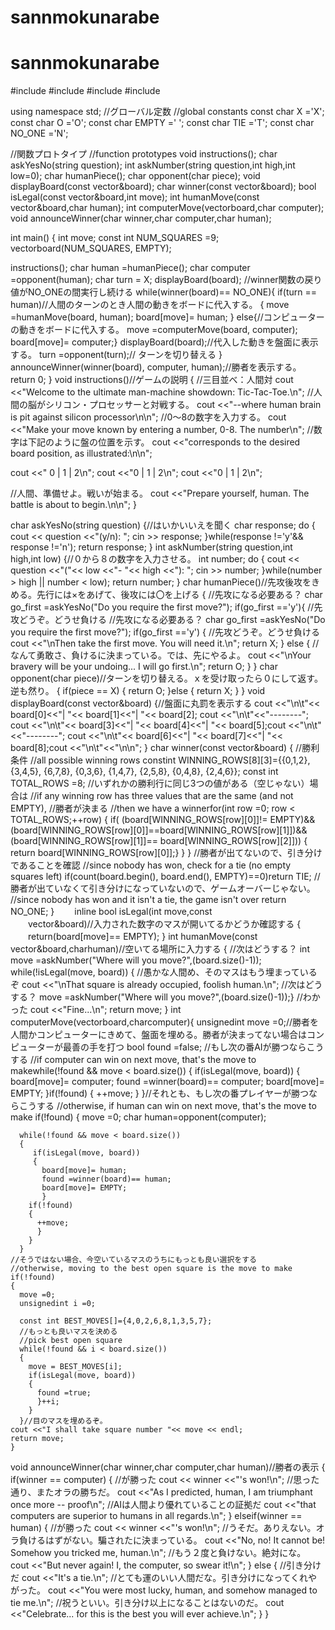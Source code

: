 # sannmokunarabe
# sannmokunarabe
#include<iostream>
#include<string>
#include<vector>
#include<algorithm>

using namespace std;
//グローバル定数
//global constants
const char X ='X';
const char O ='O';
const char EMPTY =' ';
const char TIE ='T';
const char NO_ONE ='N';

//関数プロトタイプ
//function prototypes
void instructions();
char askYesNo(string question);
int askNumber(string question,int high,int low=0);
char humanPiece();
char opponent(char piece);
void displayBoard(const vector<char>&board);
char winner(const vector<char>&board);
bool isLegal(const vector<char>&board,int move);
int humanMove(const vector<char>&board,char human);
int computerMove(vector<char>board,char computer);
void announceWinner(char winner,char computer,char human);

int main()
{
  int move;
  const int NUM_SQUARES =9;
vector<char>board(NUM_SQUARES, EMPTY);

  instructions();
  char human =humanPiece();
  char computer =opponent(human);
  char turn = X;
  displayBoard(board);
//winner関数の戻り値がNO_ONEの間実行し続ける
  while(winner(board)== NO_ONE){
    if(turn == human)//人間のターンのとき人間の動きをボードに代入する。
    {
      move =humanMove(board, human);
      board[move]= human;
    }
    else{//コンピューターの動きをボードに代入する。
      move =computerMove(board, computer);
      board[move]= computer;}
      displayBoard(board);//代入した動きを盤面に表示する。
    turn =opponent(turn);//  ターンを切り替える
    }
    announceWinner(winner(board), computer, human);//勝者を表示する。
   return 0;
}
void instructions()//ゲームの説明
{
  //三目並べ：人間対
  cout <<"Welcome to the ultimate man-machine showdown: Tic-Tac-Toe.\n";
  //人間の脳がシリコン・プロセッサーと対戦する。
  cout <<"--where human brain is pit against silicon processor\n\n";
  //0〜8の数字を入力する。
  cout <<"Make your move known by entering a number, 0-8. The number\n";
  //数字は下記のように盤の位置を示す。
  cout <<"corresponds to the desired board position, as illustrated:\n\n";

  cout <<"        0 | 1 | 2\n";
  cout <<"0 | 1 | 2\n";
  cout <<"0 | 1 | 2\n";

  //人間、準備せよ。戦いが始まる。
  cout <<"Prepare yourself, human. The battle is about to begin.\n\n";
  }

char askYesNo(string question)
{//はいかいいえを聞く
  char response;
  do
    {
      cout << question <<"(y/n): ";
      cin >> response;
    }while(response !='y'&& response !='n');
  return response;
  }
int askNumber(string question,int high,int low)
{//０から８の数字を入力させる。
  int number;
  do
  {
    cout << question <<"("<< low <<"- "<< high <<"): ";
    cin >> number;
    }while(number > high ||  number < low);
  return number;
}
char humanPiece()//先攻後攻をきめる。先行には×をあげて、後攻には〇を上げる
{
  //先攻になる必要ある？
  char go_first =askYesNo("Do you require the first move?");
  if(go_first =='y'){
    //先攻どうぞ。どうせ負ける
    //先攻になる必要ある？
    char go_first =askYesNo("Do you require the first move?");
    if(go_first =='y')
    {
      //先攻どうぞ。どうせ負ける
      cout <<"\nThen take the first move. You will need it.\n";
      return X;
      }
    else
    {
      //なんて勇敢さ、負けるに決まっている。では、先にやるよ。
      cout <<"\nYour bravery will be your undoing... I will go first.\n";
      return O;
    }
}
  char opponent(char piece)//ターンを切り替える。ｘを受け取ったら０にして返す。逆も然り。
  {
    if(piece == X)
    {
      return O;
      }else
    {
      return X;
      }
    }
void displayBoard(const vector<char>&board)
  {//盤面に丸罰を表示する
    cout <<"\n\t"<< board[0]<<"| "<< board[1]<<"| "<< board[2];
    cout <<"\n\t"<<"--------";
    cout <<"\n\t"<< board[3]<<"| "<< board[4]<<"| "<< board[5];cout <<"\n\t"<<"--------";
    cout <<"\n\t"<< board[6]<<"| "<< board[7]<<"| "<< board[8];cout <<"\n\t"<<"\n\n";
    }
  char winner(const vector<char>&board)
{
  //勝利条件
  //all possible winning rows
  constint WINNING_ROWS[8][3]={{0,1,2},
{3,4,5},
{6,7,8},
{0,3,6},
{1,4,7},
{2,5,8},
{0,4,8},
{2,4,6}};
  const int TOTAL_ROWS =8;
  //いずれかの勝利行に同じ3つの値がある（空じゃない）場合は
  //if any winning row has three values that are the same (and not EMPTY),
  //勝者が決まる
  //then we have a winnerfor(int row =0; row < TOTAL_ROWS;++row)
{
  if(  (board[WINNING_ROWS[row][0]]!= EMPTY)&&(board[WINNING_ROWS[row][0]]==board[WINNING_ROWS[row][1]])&&(board[WINNING_ROWS[row][1]]== board[WINNING_ROWS[row][2]]))
  {
    return board[WINNING_ROWS[row][0]];}
  }
}
//勝者が出てないので、引き分けであることを確認
  //since nobody has won, check for a tie (no empty squares left)
  if(count(board.begin(), board.end(), EMPTY)==0)return TIE;
  //勝者が出ていなくて引き分けになっていないので、ゲームオーバーじゃない。
  //since nobody has won and it isn't a tie, the game isn't over
  return NO_ONE;
  }
　　inline bool isLegal(int move,const  
 　　vector<char>&board)//入力された数字のマスが開いてるかどうか確認する
{
  　　return(board[move]== EMPTY);
  }
int humanMove(const 
 vector<char>&board,charhuman)//空いてる場所に入力する
{
  //次はどうする？
  int move =askNumber("Where will you move?",(board.size()-1));
  while(!isLegal(move, board))
  {
    //愚かな人間め、そのマスはもう埋まっているぞ
    cout <<"\nThat square is already occupied, foolish human.\n";
    //次はどうする？
    move =askNumber("Where will you move?",(board.size()-1));}
  //わかった
  cout <<"Fine...\n";
  return move;
  }
  int computerMove(vector<char>board,charcomputer){
    unsignedint move =0;//勝者を人間かコンピューターにきめて、盤面を埋める。勝者が決まってない場合はコンピューターが最善の手を打つ
    bool found =false;
    //もし次の番AIが勝つならこうする
    //if computer can win on next move, that's the move to makewhile(!found && move < board.size())
  {
    if(isLegal(move, board))
    {
      board[move]= computer;
      found =winner(board)== computer;
      board[move]= EMPTY;
      }if(!found)
    {
      ++move;
      }
    }//それとも、もし次の番プレイヤーが勝つならこうする
    //otherwise, if human can win on next move, that's the move to make
    if(!found)
    {
      move =0;
      char human=opponent(computer);
      
      while(!found && move < board.size())
      {
         if(isLegal(move, board))
         {
           board[move]= human;
           found =winner(board)== human;
           board[move]= EMPTY;
           }
        if(!found)
        {
          ++move;
          }
        }
      }
    //そうではない場合、今空いているマスのうちにもっとも良い選択をする
    //otherwise, moving to the best open square is the move to make
    if(!found)
    {
      move =0;
      unsignedint i =0;
      
      const int BEST_MOVES[]={4,0,2,6,8,1,3,5,7};
      //もっとも良いマスを決める
      //pick best open square
      while(!found && i < board.size())
      {
        move = BEST_MOVES[i];
        if(isLegal(move, board))
        {
          found =true;
          }++i;
        }
      }//目のマスを埋めるぞ。
    cout <<"I shall take square number "<< move << endl;
    return move;
    }
  void announceWinner(char winner,char computer,char human)//勝者の表示
{
  if(winner == computer)
  {
    //が勝った
    cout << winner <<"'s won!\n";
    //思った通り、またオラの勝ちだ。
    cout <<"As I predicted, human, I am triumphant once more -- proof\n";
    //AIは人間より優れていることの証拠だ
    cout <<"that computers are superior to humans in all regards.\n";
    }
  elseif(winner == human)
  {
    //が勝った
    cout << winner <<"'s won!\n";
    //うそだ。ありえない。オラ負けるはずがない。騙されたに決まっている。
    cout <<"No, no! It cannot be! Somehow you tricked me, human.\n";
    //もう２度と負けない。絶対にな。
    cout <<"But never again! I, the computer, so swear it!\n";
    }
  else
{
  //引き分けだ
  cout <<"It's a tie.\n";
  //とても運のいい人間だな。引き分けになってくれやがった。
  cout <<"You were most lucky, human, and somehow managed to tie me.\n";
  //祝うといい。引き分け以上になることはないのだ。
  cout <<"Celebrate... for this is the best you will ever achieve.\n";
}
}